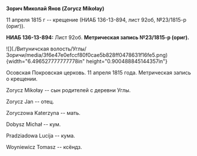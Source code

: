**Зорич Миколай Янов (Zorycz Mikołay)**

11 апреля 1815 г -- крещение (НИАБ 136-13-894, лист 92об, №23/1815-р
(ориг)).

**НИАБ 136-13-894:** Лист 92об. **Метрическая запись №23/1815-р
(ориг).**

![](./Витуничская волость/Углы/Зоричи/media/3f6e47e0efccf80f0cae5b828ff0478631f16fe5.png){width="6.496527777777778in"
height="0.900488845144357in"}

Осовская Покровская церковь. 11 апреля 1815 года. Метрическая запись о
крещении.

Zorycz Mikołay -- сын родителей с деревни Углы.

Zorycz Jan -- отец.

Zoryczowa Katerzyna -- мать.

Dobysz Michał -- кум.

Pradziadowa Lucija -- кума.

Woyniewicz Tomasz -- ксёндз.

